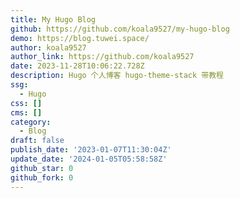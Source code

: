 ```yaml
---
title: My Hugo Blog
github: https://github.com/koala9527/my-hugo-blog
demo: https://blog.tuwei.space/
author: koala9527
author_link: https://github.com/koala9527
date: 2023-11-28T10:06:22.728Z
description: Hugo 个人博客 hugo-theme-stack 带教程
ssg:
  - Hugo
css: []
cms: []
category:
  - Blog
draft: false
publish_date: '2023-01-07T11:30:04Z'
update_date: '2024-01-05T05:58:58Z'
github_star: 0
github_fork: 0
---
```

